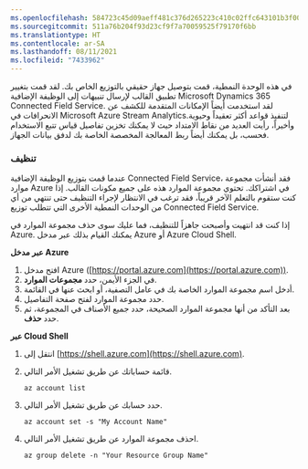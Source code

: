 ```yaml
---
ms.openlocfilehash: 584723c45d09aeff481c376d265223c410c02ffc643101b3f0076b6daad3a173
ms.sourcegitcommit: 511a76b204f93d23cf9f7a70059525f79170f6bb
ms.translationtype: HT
ms.contentlocale: ar-SA
ms.lasthandoff: 08/11/2021
ms.locfileid: "7433962"
---
```

في هذه الوحدة النمطية، قمت بتوصيل جهاز حقيقي بالتوزيع الخاص بك. لقد قمت بتغيير تطبيق القالب لإرسال تنبيهات إلى الوظيفة الإضافية Microsoft Dynamics 365 Connected Field Service. لقد استخدمت أيضاً الإمكانات المتقدمة للكشف عن الانحرافات في Microsoft Azure Stream Analyticsلتنفيذ قواعد أكثر تعقيداً وحيوية. وأخيراً، رأيت العديد من نقاط الامتداد حيث لا يمكنك تخزين تفاصيل قياس تتبع الاستخدام فحسب، بل يمكنك أيضاً ربط المعالجة المخصصة الخاصة بك لدفق بيانات الجهاز.

### <a name="cleaning-up"></a>تنظيف

عندما قمت بتوزيع الوظيفة الإضافية Connected Field Service، فقد أنشأت مجموعة موارد Azure في اشتراكك. تحتوي مجموعة الموارد هذه على جميع مكونات القالب. إذا كنت ستقوم بالتعلم الآخر قريباً، فقد ترغب في الانتظار لإجراء التنظيف حتى تنتهي من أي من الوحدات النمطية الأخرى التي تتطلب توزيع Connected Field Service.

إذا كنت قد انتهيت وأصبحت جاهزاً للتنظيف، فما عليك سوى حذف مجموعة الموارد في Azure. يمكنك القيام بذلك عبر مدخل Azure أو Azure Cloud Shell.

**عبر مدخل Azure**

1. افتح مدخل Azure ([https://portal.azure.com](https://portal.azure.com)).
2. في الجزء الأيمن، حدد **مجموعات الموارد**.
3. أدخل اسم مجموعة الموارد الخاصة بك في عامل التصفية، أو ابحث عنها في القائمة.
4. حدد مجموعة الموارد لفتح صفحة التفاصيل.
5. بعد التأكد من أنها مجموعة الموارد الصحيحة، حدد جميع الأصناف في المجموعة، ثم حدد **حذف**.

**عبر Cloud Shell**

1. انتقل إلى [https://shell.azure.com](https://shell.azure.com).
2. قائمة حساباتك عن طريق تشغيل الأمر التالي.

    ```azurepowershell
    az account list
    ```

3. حدد حسابك عن طريق تشغيل الأمر التالي.

    ```azurepowershell
    az account set -s "My Account Name"
    ```

4. احذف مجموعة الموارد عن طريق تشغيل الأمر التالي.

    ```azurepowershell
    az group delete -n "Your Resource Group Name"
    ```
